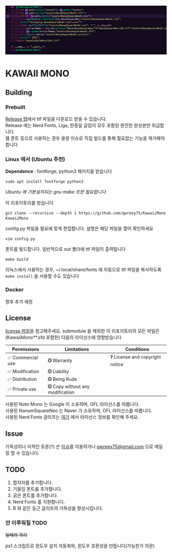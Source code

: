 
![KawaiiMono](images/fullscreen.png)

# KAWAII MONO

## Building

### Prebuilt

[Release 탭](https://github.com/qwreey75/KawaiiMono/releases/latest)에서 ttf 파일을 다운로드 받을 수 있습니다.  
Release 에는 Nerd Fonts, Liga, 한중일 글립이 모두 포함된 완전한 완성본만 취급합니다  
웹 폰트 등으로 사용하는 경우 용량 이슈로 직접 빌드를 통해 필요없는 기능을 제거해야합니다  

### Linux 에서 (Ubuntu 추천)

**Dependence** : fontforge, python3 패키지를 받습니다  
```
sudo apt install fontforge python3
```
*Ubuntu 에 기본설치되는 gnu make 또한 필요합니다.*

이 리포지토리를 받습니다  
```
git clone --recursive --depth 1 https://github.com/qwreey75/KawaiiMono KawaiiMono
```

config.py 파일을 필요에 맞게 편집합니다. 설명은 해당 파일을 열어 확인하세요  
```
vim config.py
```

폰트를 빌드합니다. 일반적으로 out 폴더에 ttf 파일이 출력됩니다  
```
make build
```
리눅스에서 사용하는 경우, ~/.local/share/fonts 에 자동으로 ttf 파일을 복사하도록 `make install` 을 사용할 수도 있습니다  

### Docker

향후 추가 예정  

## License

[license 파일](https://github.com/qwreey75/KawaiiMono/blob/master/license)을 참고해주세요.
submodule 을 제외한 이 리포지토리의 모든 파일은 (KawaiiMono**.sfd 포함한) 다음의 라이선스에 영향받습니다  

| Permissions | Limitations | Conditions |
|-------------|-------------|------------|
| ✅ Commercial use | ❎ Warranty | ❓ License and copyright notice |
| ✅ Modification | ❎ Liability | |
| ✅ Distribution | ❎ Being Rude | |
| ✅ Private use | ❎ Copy without any modification | |

사용된 Noto Mono 는 Google 이 소유하며, OFL 라이선스를 따릅니다.  
사용된 NanumSquareNeo 는 Naver 가 소유하며, OFL 라이선스를 따릅니다.  
사용된 Nerd Fonts 글리프는 [여기](https://github.com/ryanoasis/nerd-fonts/blob/master/license-audit.md) 에서 라이선스 정보를 확인해 주세요.  

## Issue

가독성이나 미적인 토론(?) 은 [이슈](https://github.com/qwreey75/KawaiiMono/issues/new)를 이용하거나 qwreey75@gmail.com 으로 메일링 할 수 있습니다.  

## TODO

1. 합자자를 추가합니다.
2. 기울임 폰트를 추가합니다.
3. 굵은 폰트를 추가합니다.
4. Nerd Fonts 를 지원합니다.
5. B 와 같은 둥근 글리프의 가독성을 향상시킵니다.

### 안 이루워질 TODO

~~일해라 쿼리~~

ps1 스크립트로 윈도우 설치 자동화와, 윈도우 호환성을 만듭니다(가능한가 의문)  
